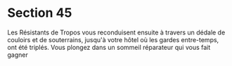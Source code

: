 # Section 45

Les Résistants de Tropos vous reconduisent ensuite à travers un 
dédale de couloirs et de souterrains, jusqu'à votre hôtel où les 
gardes entre-temps, ont été triplés. Vous plongez dans un 
sommeil 
réparateur 
qui 
vous 
fait 
gagner